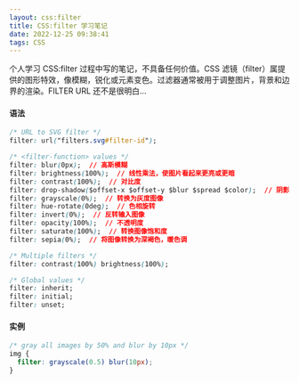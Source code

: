 ```yaml
---
layout: css:filter
title: CSS:filter 学习笔记
date: 2022-12-25 09:38:41
tags: CSS
---
```


个人学习 CSS:filter 过程中写的笔记，不具备任何价值。CSS 滤镜（filter）属提供的图形特效，像模糊，锐化或元素变色。过滤器通常被用于调整图片，背景和边界的渲染。FILTER URL 还不是很明白…

<!-- more -->

#### 语法
```css
/* URL to SVG filter */
filter: url("filters.svg#filter-id");

/* <filter-function> values */
filter: blur(0px);  // 高斯模糊
filter: brightness(100%);  // 线性乘法，使图片看起来更亮或更暗
filter: contrast(100%);  // 对比度
filter: drop-shadow($offset-x $offset-y $blur $spread $color);  // 阴影，相似于 box-shadow
filter: grayscale(0%);  // 转换为灰度图像
filter: hue-rotate(0deg);  // 色相旋转
filter: invert(0%);  // 反转输入图像
filter: opacity(100%);  // 不透明度
filter: saturate(100%);  // 转换图像饱和度
filter: sepia(0%);  // 将图像转换为深褐色，暖色调

/* Multiple filters */
filter: contrast(100%) brightness(100%);

/* Global values */
filter: inherit;
filter: initial;
filter: unset;
```

#### 实例
```css
/* gray all images by 50% and blur by 10px */
img {
  filter: grayscale(0.5) blur(10px);
}
```
